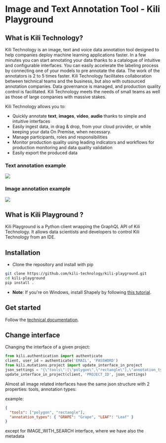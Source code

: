 # Image and Text Annotation Tool - Kili Playground

## What is Kili Technology?

Kili Technology is an image, text and voice data annotation tool designed to help companies deploy machine learning applications faster. In a few minutes you can start annotating your data thanks to a catalogue of intuitive and configurable interfaces. You can easily accelerate the labeling process by connecting one of your models to pre annotate the data. The work of the annotators is 2 to 5 times faster. Kili Technology facilitates collaboration between technical teams and the business, but also with outsourced annotation companies. Data governance is managed, and production quality control is facilitated. Kili Technology meets the needs of small teams as well as those of large companies with massive stakes.

Kili Technology allows you to:

- Quickly annotate **text**, **images**, **video**, **audio** thanks to simple and intuitive interfaces
- Easily ingest data, in drag & drop, from your cloud provider, or while keeping your data On Premise, when necessary.
- Manage participants, roles and responsibilities
- Monitor production quality using leading indicators and workflows for production monitoring and data quality validation
- Easily export the produced data

### Text annotation example

![](https://github.com/kili-technology/kili-docs/blob/gh-pages/img/AM_10s.gif)

### Image annotation example

![](https://github.com/kili-technology/kili-docs/blob/gh-pages/img/VDX_10s.gif)

## What is Kili Playground ?

Kili Playground is a Python client wrapping the GraphQL API of Kili Technology.
It allows data scientists and developers to control Kili Technology from an IDE.

## Installation

- Clone the repository and install with pip

```bash
git clone https://github.com/kili-technology/kili-playground.git
cd kili-playground
pip install .
```

- **Note**: If you're on Windows, install Shapely by following [this tutorial](https://towardsdatascience.com/install-shapely-on-windows-72b6581bb46c).

## Get started

Follow the [technical documentation](https://kili-technology.github.io/kili-docs/docs/api-graphql/api-graphql).

## Change interface

Changing the interface of a given project:

```python
from kili.authentication import authenticate
client, user_id = authenticate('EMAIL', 'PASSWORD')
from kili.mutations.project import update_interface_in_project
json_settings = "{\"tools\":[\"polygon\",\"rectangle\"],\"annotation_types\": { \"GRAPE\": \"Grape\", \"HIHI\": \"HIHI\"}}"
update_interface_in_project(client, 'PROJECT_ID', json_settings)
```

Almost all image related interfaces have the same json structure with 2 properties: tools, annotation types:

example:

```json
{
  "tools": ["polygon", "rectangle"],
  "annotation_types": { "GRAPE": "Grape", "LEAF": "Leaf" }
}
```

except for IMAGE_WITH_SEARCH interface, where we have also the metadata
